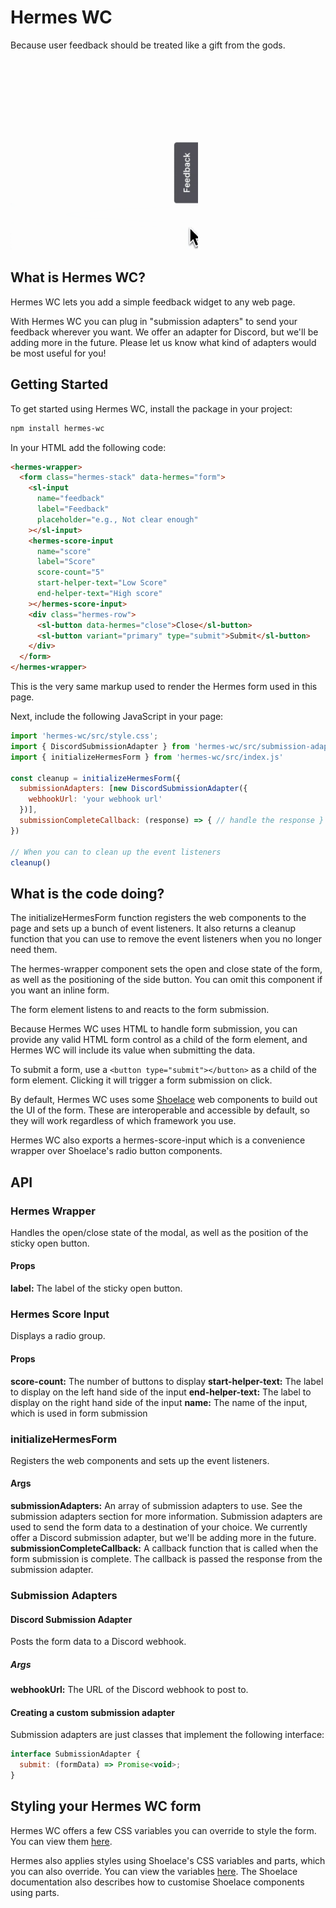 # Hermes WC

Because user feedback should be treated like a gift from the gods.

<img width="300" src="./docs/public/hermes-demo.gif" />

## What is Hermes WC?

Hermes WC lets you add a simple feedback widget to any web page.

With Hermes WC you can plug in "submission adapters" to send your feedback wherever you want. We offer an adapter for Discord, but we'll be adding more in the future. Please let us know what kind of adapters would be most useful for you!

## Getting Started

To get started using Hermes WC, install the package in your project:

```bash
npm install hermes-wc
```

In your HTML add the following code:

```html
<hermes-wrapper>
  <form class="hermes-stack" data-hermes="form">
    <sl-input
      name="feedback"
      label="Feedback"
      placeholder="e.g., Not clear enough"
    ></sl-input>
    <hermes-score-input
      name="score"
      label="Score"
      score-count="5"
      start-helper-text="Low Score"
      end-helper-text="High score"
    ></hermes-score-input>
    <div class="hermes-row">
      <sl-button data-hermes="close">Close</sl-button>
      <sl-button variant="primary" type="submit">Submit</sl-button>
    </div>
  </form>
</hermes-wrapper>
```

This is the very same markup used to render the Hermes form used in this page.

Next, include the following JavaScript in your page:

```js
import 'hermes-wc/src/style.css';
import { DiscordSubmissionAdapter } from 'hermes-wc/src/submission-adapters/discord.js'
import { initializeHermesForm } from 'hermes-wc/src/index.js'

const cleanup = initializeHermesForm({
  submissionAdapters: [new DiscordSubmissionAdapter({
    webhookUrl: 'your webhook url'
  })],
  submissionCompleteCallback: (response) => { // handle the response }
})

// When you can to clean up the event listeners
cleanup()
```

## What is the code doing?

The initializeHermesForm function registers the web components to the page and sets up a bunch of event listeners. It also returns a cleanup function that you can use to remove the event listeners when you no longer need them.

The hermes-wrapper component sets the open and close state of the form, as well as the positioning of the side button. You can omit this component if you want an inline form.

The form element listens to and reacts to the form submission.

Because Hermes WC uses HTML to handle form submission, you can provide any valid HTML form control as a child of the form element, and Hermes WC will include its value when submitting the data.

To submit a form, use a `<button type="submit"></button>` as a child of the form element. Clicking it will trigger a form submission on click.

By default, Hermes WC uses some [Shoelace](https://shoelace.style) web components to build out the UI of the form. These are interoperable and accessible by default, so they will work regardless of which framework you use.

Hermes WC also exports a hermes-score-input which is a convenience wrapper over Shoelace's radio button components.

## API

### Hermes Wrapper

Handles the open/close state of the modal, as well as the position of the sticky open button.

#### Props

**label:** The label of the sticky open button.

### Hermes Score Input

Displays a radio group.

#### Props

**score-count:** The number of buttons to display
**start-helper-text:** The label to display on the left hand side of the input
**end-helper-text:** The label to display on the right hand side of the input
**name:** The name of the input, which is used in form submission

### initializeHermesForm

Registers the web components and sets up the event listeners.

#### Args

**submissionAdapters:** An array of submission adapters to use. See the submission adapters section for more information.
Submission adapters are used to send the form data to a destination of your choice. We currently offer a Discord submission adapter, but we'll be adding more in the future.
**submissionCompleteCallback:** A callback function that is called when the form submission is complete. The callback is passed the response from the submission adapter.

### Submission Adapters

#### Discord Submission Adapter

Posts the form data to a Discord webhook.

##### Args

**webhookUrl:** The URL of the Discord webhook to post to.

#### Creating a custom submission adapter

Submission adapters are just classes that implement the following interface:

```js
interface SubmissionAdapter {
  submit: (formData) => Promise<void>;
}
```

## Styling your Hermes WC form

Hermes WC offers a few CSS variables you can override to style the form. You can view them [here](https://github.com/andrico1234/hermes-wc/blob/main/src/style.css).

Hermes also applies styles using Shoelace's CSS variables and parts, which you can also override. You can view
the variables [here](https://github.com/shoelace-style/shoelace/blob/next/src/themes/light.css).
The Shoelace documentation also describes how to customise Shoelace components using parts.
